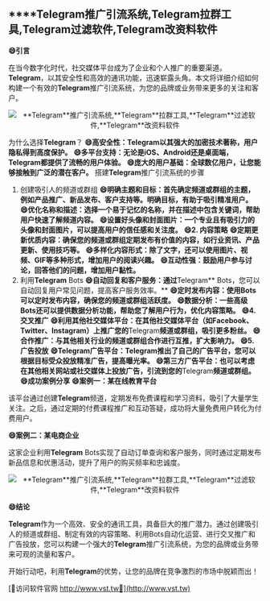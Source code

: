 ## ****Telegram**推广引流系统,**Telegram**拉群工具,**Telegram**过滤软件,**Telegram**改资料软件**
**😄引言**

在当今数字化时代，社交媒体平台成为了企业和个人推广的重要渠道。**Telegram**，以其安全性和高效的通讯功能，迅速崭露头角。本文将详细介绍如何构建一个有效的**Telegram**推广引流系统，为您的品牌或业务带来更多的关注和客户。

 <center><img src="https://vst.tw/MP4/tuiguang/png/6.png" alt="**Telegram**推广引流系统,**Telegram**拉群工具,**Telegram**过滤软件,**Telegram**改资料软件"></center>

为什么选择**Telegram**？
**😄高安全性：**Telegram**以其强大的加密技术著称，用户隐私得到高度保护。**
**😄多平台支持：无论是iOS、Android还是桌面端，**Telegram**都提供了流畅的用户体验。**
**😄庞大的用户基础：全球数亿用户，让您能够接触到广泛的潜在客户。**
搭建**Telegram**推广引流系统的步骤
1. 创建吸引人的频道或群组
**😄明确主题和目标：首先确定频道或群组的主题，例如产品推广、新品发布、客户支持等。明确目标，有助于吸引精准用户。**
**😄优化名称和描述：选择一个易于记忆的名称，并在描述中包含关键词，帮助用户快速了解频道内容。**
**😄设置好头像和封面图片：一个专业且有吸引力的头像和封面图片，可以提高用户的信任感和关注度。**
**😄2. 内容策略**
**😄定期更新优质内容：确保您的频道或群组定期发布有价值的内容，如行业资讯、产品更新、使用技巧等。**
**😄多样化内容形式：除了文字，还可以使用图片、视频、GIF等多种形式，增加用户的阅读兴趣。**
**😄互动性强：鼓励用户参与讨论，回答他们的问题，增加用户黏性。**
3. 利用**Telegram** Bots
**😄自动回复和客户服务：通过**Telegram** Bots，您可以自动回复用户常见问题，提高客户服务效率。**
**😄定时发布内容：使用Bots可以定时发布内容，确保您的频道或群组活跃度。**
**😄数据分析：一些高级Bots还可以提供数据分析功能，帮助您了解用户行为，优化内容策略。**
**😄4. 交叉推广**
**😄利用其他社交媒体平台：在其他社交媒体平台（如Facebook、Twitter、Instagram）上推广您的**Telegram**频道或群组，吸引更多粉丝。**
**😄合作推广：与其他相关行业的频道或群组合作进行互推，扩大影响力。**
**😄5. 广告投放**
**😄**Telegram**广告平台：**Telegram**推出了自己的广告平台，您可以根据目标受众投放精准广告，提高曝光率。**
**😄第三方广告平台：也可以考虑在其他相关网站或社交媒体上投放广告，引流到您的**Telegram**频道或群组。**
**😄成功案例分享**
**😄案例一：某在线教育平台**

该平台通过创建**Telegram**频道，定期发布免费课程和学习资料，吸引了大量学生关注。之后，通过定期的付费课程推广和互动答疑，成功将大量免费用户转化为付费用户。

**😄案例二：某电商企业**

这家企业利用**Telegram** Bots实现了自动订单查询和客户服务，同时通过定期发布新品信息和优惠活动，提升了用户的购买频率和忠诚度。

 <center><img src="https://vst.tw/MP4/tuiguang/png/3.png" alt="**Telegram**推广引流系统,**Telegram**拉群工具,**Telegram**过滤软件,**Telegram**改资料软件"></center>

**😄结论**

**Telegram**作为一个高效、安全的通讯工具，具备巨大的推广潜力。通过创建吸引人的频道或群组、制定有效的内容策略、利用Bots自动化运营、进行交叉推广和广告投放，您可以构建一个强大的**Telegram**推广引流系统，为您的品牌或业务带来可观的流量和客户。

开始行动吧，利用**Telegram**的优势，让您的品牌在竞争激烈的市场中脱颖而出！


[👻访问软件官网 http://www.vst.tw👻](http://www.vst.tw)
